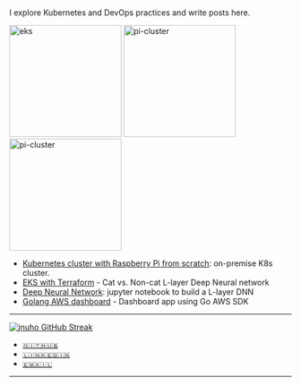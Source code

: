 # 

I explore Kubernetes and DevOps practices and write posts here.

<img src="https://i.imgur.com/DwRBYMd.png" alt="eks" width="200">
<img src="https://imgur.com/Av7PzuR.jpg" alt="pi-cluster" width="200">
<a href="https://i.imgur.com/SkvollY.mp4" target="_blank"><img src="https://imgur.com/SkvollY.gif" alt="pi-cluster" width="200"></a>




- [Kubernetes cluster with Raspberry Pi from scratch](kubernetes/Raspberry-pi-cluster-from-scratch.md):  on-premise K8s cluster.
- [EKS with Terraform](kubernetes/Cat-vs.-Non-cat-Classifier-on-EKS.md) - Cat vs. Non-cat L-layer Deep Neural network
- [Deep Neural Network](deep-learning/Deep-Neural-Network.md): jupyter notebook to build a L-layer DNN
- [Golang AWS dashboard](golang/aws-dashboard.md) - Dashboard app using Go AWS SDK

<hr>

<!-- [![jnuho GitHub stats](https://github-readme-stats.vercel.app/api?username=jnuho&show_icons=true&rank_icon=percentile&show=reviews,prs_merged,prs_merged_percentage)](https://github.com/jnuho) -->
[![jnuho GitHub Streak](https://streak-stats.demolab.com?user=jnuho&theme=github-light)](https://github.com/jnuho)

* <i class="fa fa-github"></i> <a href="https://github.com/jnuho" target="_blank">`🇬🇮🇹🇭🇺🇧`</a>
* <i class="fa fa-linkedin-square"></i> <a href="https://www.linkedin.com/in/jun-ho-lee-047166273/" target="_blank">`🇱🇮🇳🇰🇪🇩🇮🇳`</a>
* <i class="fa fa-envelope" aria-hidden="true"></i> [`🇪🇲🇦🇮🇱`](mailto:cactoos555@gmail.com?subject=Test)

<hr>
